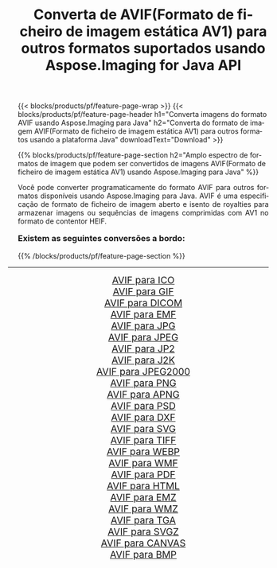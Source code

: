 ﻿---
title: Converta de AVIF(Formato de ficheiro de imagem estática AV1) para outros formatos suportados usando Aspose.Imaging for Java API 
weight: 3920
url: /pt/java/conversion/from/avif/ 
lang: pt
langdirlevel: 2
locales: zh-hans,ja,it,ru,de,es,fr,nl,id,lt,pl,pt,vi,tr,ko,zh-hant,ar,hi,th,sv,cs,uk,he
description: Aspose.Imaging pode converter facilmente de AVIF(Formato de ficheiro de imagem estática AV1) para outros formatos usando a plataforma Java
---

{{< blocks/products/pf/feature-page-wrap >}}
{{< blocks/products/pf/feature-page-header h1="Converta imagens do formato AVIF usando Aspose.Imaging para Java" h2="Converta do formato de imagem AVIF(Formato de ficheiro de imagem estática AV1) para outros formatos usando a plataforma Java" downloadText="Download" >}}


{{% blocks/products/pf/feature-page-section  h2="Amplo espectro de formatos de imagem que podem ser convertidos de imagens AVIF(Formato de ficheiro de imagem estática AV1) usando Aspose.Imaging para Java" %}}
<p align=justify>Você pode converter programaticamente do formato AVIF para outros formatos disponíveis usando
Aspose.Imaging para Java. AVIF é uma especificação de formato de ficheiro de imagem aberto e isento de royalties para armazenar imagens ou sequências de imagens comprimidas com AV1 no formato de contentor HEIF.</p>
<h3 style="margin-top:16px;">
Existem as seguintes conversões a bordo:
</h3>
{{% /blocks/products/pf/feature-page-section %}}
<div class="container-fluid productfamilypage bg-gray">
    <div class="convertypes bg-gray agp-content section">
        <div class="container">
		<hr style="margin-left:-20px;"/>
		<div class="row other-converters" style="gap: 10px;font-size: 19px;text-align:center;">
		    <div class='col-md-3 other-converter remove-lp remove-rp'><a href="/imaging/pt/java/conversion/avif-to-ico/" style="padding:15px;">AVIF para ICO</a></div><div class='col-md-3 other-converter remove-lp remove-rp'><a href="/imaging/pt/java/conversion/avif-to-gif/" style="padding:15px;">AVIF para GIF</a></div><div class='col-md-3 other-converter remove-lp remove-rp'><a href="/imaging/pt/java/conversion/avif-to-dicom/" style="padding:15px;">AVIF para DICOM</a></div><div class='col-md-3 other-converter remove-lp remove-rp'><a href="/imaging/pt/java/conversion/avif-to-emf/" style="padding:15px;">AVIF para EMF</a></div><div class='col-md-3 other-converter remove-lp remove-rp'><a href="/imaging/pt/java/conversion/avif-to-jpg/" style="padding:15px;">AVIF para JPG</a></div><div class='col-md-3 other-converter remove-lp remove-rp'><a href="/imaging/pt/java/conversion/avif-to-jpeg/" style="padding:15px;">AVIF para JPEG</a></div><div class='col-md-3 other-converter remove-lp remove-rp'><a href="/imaging/pt/java/conversion/avif-to-jp2/" style="padding:15px;">AVIF para JP2</a></div><div class='col-md-3 other-converter remove-lp remove-rp'><a href="/imaging/pt/java/conversion/avif-to-j2k/" style="padding:15px;">AVIF para J2K</a></div><div class='col-md-3 other-converter remove-lp remove-rp'><a href="/imaging/pt/java/conversion/avif-to-jpeg2000/" style="padding:15px;">AVIF para JPEG2000</a></div><div class='col-md-3 other-converter remove-lp remove-rp'><a href="/imaging/pt/java/conversion/avif-to-png/" style="padding:15px;">AVIF para PNG</a></div><div class='col-md-3 other-converter remove-lp remove-rp'><a href="/imaging/pt/java/conversion/avif-to-apng/" style="padding:15px;">AVIF para APNG</a></div><div class='col-md-3 other-converter remove-lp remove-rp'><a href="/imaging/pt/java/conversion/avif-to-psd/" style="padding:15px;">AVIF para PSD</a></div><div class='col-md-3 other-converter remove-lp remove-rp'><a href="/imaging/pt/java/conversion/avif-to-dxf/" style="padding:15px;">AVIF para DXF</a></div><div class='col-md-3 other-converter remove-lp remove-rp'><a href="/imaging/pt/java/conversion/avif-to-svg/" style="padding:15px;">AVIF para SVG</a></div><div class='col-md-3 other-converter remove-lp remove-rp'><a href="/imaging/pt/java/conversion/avif-to-tiff/" style="padding:15px;">AVIF para TIFF</a></div><div class='col-md-3 other-converter remove-lp remove-rp'><a href="/imaging/pt/java/conversion/avif-to-webp/" style="padding:15px;">AVIF para WEBP</a></div><div class='col-md-3 other-converter remove-lp remove-rp'><a href="/imaging/pt/java/conversion/avif-to-wmf/" style="padding:15px;">AVIF para WMF</a></div><div class='col-md-3 other-converter remove-lp remove-rp'><a href="/imaging/pt/java/conversion/avif-to-pdf/" style="padding:15px;">AVIF para PDF</a></div><div class='col-md-3 other-converter remove-lp remove-rp'><a href="/imaging/pt/java/conversion/avif-to-html/" style="padding:15px;">AVIF para HTML</a></div><div class='col-md-3 other-converter remove-lp remove-rp'><a href="/imaging/pt/java/conversion/avif-to-emz/" style="padding:15px;">AVIF para EMZ</a></div><div class='col-md-3 other-converter remove-lp remove-rp'><a href="/imaging/pt/java/conversion/avif-to-wmz/" style="padding:15px;">AVIF para WMZ</a></div><div class='col-md-3 other-converter remove-lp remove-rp'><a href="/imaging/pt/java/conversion/avif-to-tga/" style="padding:15px;">AVIF para TGA</a></div><div class='col-md-3 other-converter remove-lp remove-rp'><a href="/imaging/pt/java/conversion/avif-to-svgz/" style="padding:15px;">AVIF para SVGZ</a></div><div class='col-md-3 other-converter remove-lp remove-rp'><a href="/imaging/pt/java/conversion/avif-to-canvas/" style="padding:15px;">AVIF para CANVAS</a></div><div class='col-md-3 other-converter remove-lp remove-rp'><a href="/imaging/pt/java/conversion/avif-to-bmp/" style="padding:15px;">AVIF para BMP</a></div>
                </div>
        </div>
    </div>
</div>
<br/>

